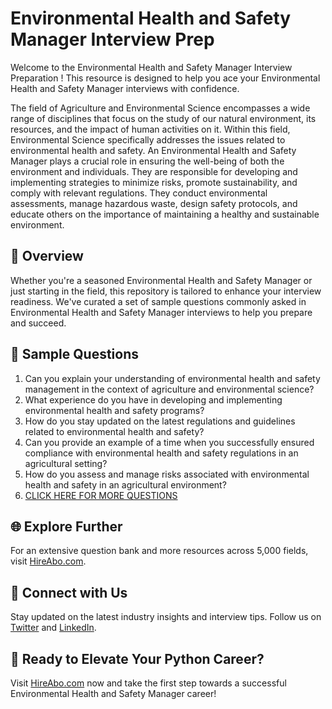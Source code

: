 # Environmental Health and Safety Manager Interview Prep

Welcome to the Environmental Health and Safety Manager Interview Preparation ! This resource is designed to help you ace your Environmental Health and Safety Manager interviews with confidence.

The field of Agriculture and Environmental Science encompasses a wide range of disciplines that focus on the study of our natural environment, its resources, and the impact of human activities on it. Within this field, Environmental Science specifically addresses the issues related to environmental health and safety. An Environmental Health and Safety Manager plays a crucial role in ensuring the well-being of both the environment and individuals. They are responsible for developing and implementing strategies to minimize risks, promote sustainability, and comply with relevant regulations. They conduct environmental assessments, manage hazardous waste, design safety protocols, and educate others on the importance of maintaining a healthy and sustainable environment.

## 🚀 Overview

Whether you're a seasoned Environmental Health and Safety Manager or just starting in the field, this repository is tailored to enhance your interview readiness. We've curated a set of sample questions commonly asked in Environmental Health and Safety Manager interviews to help you prepare and succeed.

## 📝 Sample Questions

1. Can you explain your understanding of environmental health and safety management in the context of agriculture and environmental science?
2. What experience do you have in developing and implementing environmental health and safety programs?
3. How do you stay updated on the latest regulations and guidelines related to environmental health and safety?
4. Can you provide an example of a time when you successfully ensured compliance with environmental health and safety regulations in an agricultural setting?
5. How do you assess and manage risks associated with environmental health and safety in an agricultural environment?
6. [CLICK HERE FOR MORE QUESTIONS](https://hireabo.com/job/10_1_13/Environmental%20Health%20and%20Safety%20Manager)

## 🌐 Explore Further

For an extensive question bank and more resources across 5,000 fields, visit [HireAbo.com](https://www.hireabo.com).

## 📱 Connect with Us

Stay updated on the latest industry insights and interview tips. Follow us on [Twitter](https://twitter.com/hireabo) and [LinkedIn](https://www.linkedin.com/in/hire-abo-3609972a8/).

## 🚀 Ready to Elevate Your Python Career?

Visit [HireAbo.com](https://www.hireabo.com) now and take the first step towards a successful Environmental Health and Safety Manager career!